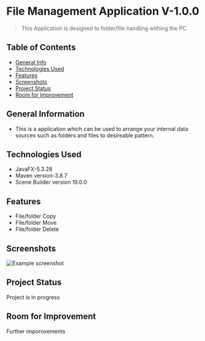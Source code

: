 # File Management Application V-1.0.0
> This Application is designed to folder/file handling withing the PC.


## Table of Contents
* [General Info](#general-information)
* [Technologies Used](#technologies-used)
* [Features](#features)
* [Screenshots](#screenshots)
* [Project Status](#project-status)
* [Room for Improvement](#room-for-improvement)



<!-- * [License](#license) -->


## General Information
- This is a application which can be used to arrange your internal data sources such as folders and files to desireable pattern.



## Technologies Used
- JavaFX-5.3.28
- Maven version-3.8.7
- Scene Builder version 19.0.0



## Features
- File/folder Copy
- File/folder Move
- File/folder Delete



## Screenshots
![Example screenshot](./img/screenshot.png)
<!-- If you have screenshots you'd like to share, include them here. -->


## Project Status
Project is in progress

## Room for Improvement
Further imporovements 


